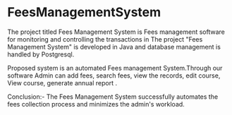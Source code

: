 # FeesManagementSystem
The project titled Fees Management System is Fees management software for monitoring and
controlling the transactions in The project "Fees Management System" is developed in Java and
database management is handled by Postgresql.

Proposed system is an automated Fees management System.Through our software Admin can add fees,
search fees, view the records, edit course, View course, generate annual report .

Conclusion:- The Fees Management System successfully automates the fees collection process and
minimizes the admin's workload.
